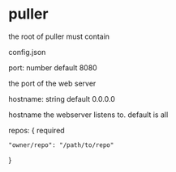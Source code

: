 # puller

the root of puller must contain 

config.json

port: number default 8080

the port of the web server

hostname: string default 0.0.0.0

hostname the webserver listens to. default is all

repos: { required

	"owner/repo": "/path/to/repo"
	
}

